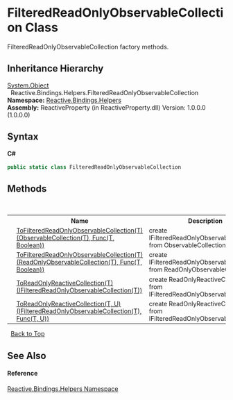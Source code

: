 # FilteredReadOnlyObservableCollection Class
 

FilteredReadOnlyObservableCollection factory methods.


## Inheritance Hierarchy
<a href="http://msdn2.microsoft.com/en-us/library/e5kfa45b" target="_blank">System.Object</a><br />&nbsp;&nbsp;Reactive.Bindings.Helpers.FilteredReadOnlyObservableCollection<br />
**Namespace:**&nbsp;<a href="9bba139e-262b-7b33-c6e0-d6f602566841">Reactive.Bindings.Helpers</a><br />**Assembly:**&nbsp;ReactiveProperty (in ReactiveProperty.dll) Version: 1.0.0.0 (1.0.0.0)

## Syntax

**C#**<br />
``` C#
public static class FilteredReadOnlyObservableCollection
```


## Methods
&nbsp;<table><tr><th></th><th>Name</th><th>Description</th></tr><tr><td>![Public method](media/pubmethod.gif "Public method")![Static member](media/static.gif "Static member")</td><td><a href="a0c0156c-f204-0a04-5b68-3ca49a625d95">ToFilteredReadOnlyObservableCollection(T)(ObservableCollection(T), Func(T, Boolean))</a></td><td>
create IFilteredReadOnlyObservableCollection from ObservableCollection</td></tr><tr><td>![Public method](media/pubmethod.gif "Public method")![Static member](media/static.gif "Static member")</td><td><a href="6bd2f11f-ca7b-f394-043d-512c029d9731">ToFilteredReadOnlyObservableCollection(T)(ReadOnlyObservableCollection(T), Func(T, Boolean))</a></td><td>
create IFilteredReadOnlyObservableCollection from ReadOnlyObservableCollection</td></tr><tr><td>![Public method](media/pubmethod.gif "Public method")![Static member](media/static.gif "Static member")</td><td><a href="3626f09b-bfb8-13c6-0117-d137fd53513a">ToReadOnlyReactiveCollection(T)(IFilteredReadOnlyObservableCollection(T))</a></td><td>
create ReadOnlyReactiveCollection from IFilteredReadOnlyObservableCollection</td></tr><tr><td>![Public method](media/pubmethod.gif "Public method")![Static member](media/static.gif "Static member")</td><td><a href="0fc37dfc-0717-88fd-b8f7-fd7647760464">ToReadOnlyReactiveCollection(T, U)(IFilteredReadOnlyObservableCollection(T), Func(T, U))</a></td><td>
create ReadOnlyReactiveCollection from IFilteredReadOnlyObservableCollection</td></tr></table>&nbsp;
<a href="#filteredreadonlyobservablecollection-class">Back to Top</a>

## See Also


#### Reference
<a href="9bba139e-262b-7b33-c6e0-d6f602566841">Reactive.Bindings.Helpers Namespace</a><br />